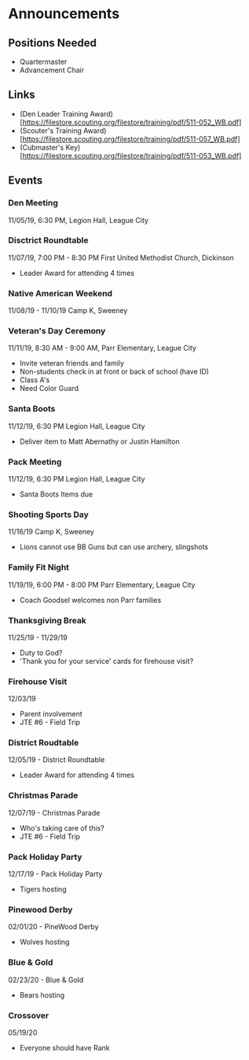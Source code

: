 # Announcements

## Positions Needed

- Quartermaster
- Advancement Chair

## Links

- (Den Leader Training Award)[https://filestore.scouting.org/filestore/training/pdf/511-052_WB.pdf]
- (Scouter's Training Award)[https://filestore.scouting.org/filestore/training/pdf/511-057_WB.pdf]
- (Cubmaster's Key)[https://filestore.scouting.org/filestore/training/pdf/511-053_WB.pdf]

## Events

### Den Meeting
11/05/19, 6:30 PM, 
Legion Hall, League City

### Disctrict Roundtable
11/07/19, 7:00 PM - 8:30 PM 
First United Methodist Church, Dickinson
- Leader Award for attending 4 times

### Native American Weekend
11/08/19 - 11/10/19
Camp K, Sweeney

### Veteran's Day Ceremony
11/11/19, 8:30 AM - 9:00 AM, 
Parr Elementary, League City
- Invite veteran friends and family
- Non-students check in at front or back of school (have ID)
- Class A's
- Need Color Guard

### Santa Boots
11/12/19, 6:30 PM
Legion Hall, League City
- Deliver item to Matt Abernathy or Justin Hamilton

### Pack Meeting
11/12/19, 6:30 PM
Legion Hall, League City
- Santa Boots Items due

### Shooting Sports Day
11/16/19
Camp K, Sweeney
- Lions cannot use BB Guns but can use archery, slingshots

### Family Fit Night
11/19/19, 6:00 PM - 8:00 PM
Parr Elementary, League City
- Coach Goodsel welcomes non Parr families

### Thanksgiving Break
11/25/19 - 11/29/19
- Duty to God?
- 'Thank you for your service' cards for firehouse visit?

### Firehouse Visit
12/03/19
- Parent involvement
- JTE #6 - Field Trip

### District Roudtable
12/05/19 - District Roundtable
- Leader Award for attending 4 times

### Christmas Parade
12/07/19 - Christmas Parade
- Who's taking care of this?
- JTE #6 - Field Trip

### Pack Holiday Party
12/17/19 - Pack Holiday Party
- Tigers hosting

### Pinewood Derby
02/01/20 - PineWood Derby
- Wolves hosting

### Blue & Gold
02/23/20 - Blue & Gold
- Bears hosting

### Crossover
05/19/20 
- Everyone should have Rank
